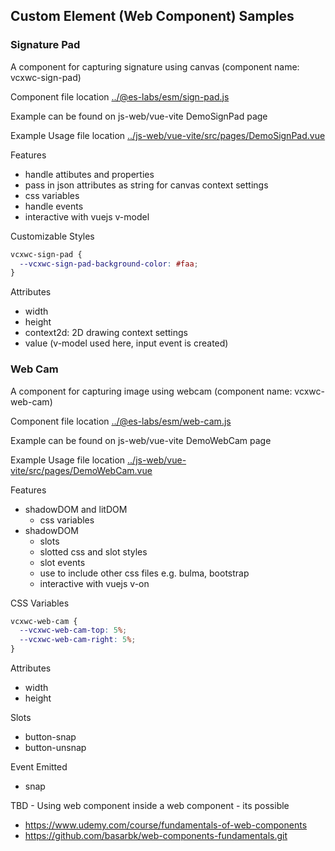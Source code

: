 ## Custom Element (Web Component) Samples

### Signature Pad

A component for capturing signature using canvas (component name: vcxwc-sign-pad)

Component file location [../@es-labs/esm/sign-pad.js](../@es-labs/esm/sign-pad.js)

Example can be found on js-web/vue-vite DemoSignPad page

Example Usage file location [../js-web/vue-vite/src/pages/DemoSignPad.vue](../js-web/vue-vite/src/pages/DemoSignPad.vue)

Features
- handle attibutes and properties
- pass in json attributes as string for canvas context settings
- css variables
- handle events
- interactive with vuejs v-model

Customizable Styles

```css
vcxwc-sign-pad {
  --vcxwc-sign-pad-background-color: #faa;
}
```

Attributes
- width
- height
- context2d: 2D drawing context settings
- value (v-model used here, input event is created)

### Web Cam

A component for capturing image using webcam (component name: vcxwc-web-cam)

Component file location [../@es-labs/esm/web-cam.js](../@es-labs/esm/web-cam.js)

Example can be found on js-web/vue-vite DemoWebCam page

Example Usage file location [../js-web/vue-vite/src/pages/DemoWebCam.vue](../js-web/vue-vite/src/pages/DemoWebCam.vue)

Features
- shadowDOM and litDOM
  - css variables
- shadowDOM
  - slots
  - slotted css and slot styles
  - slot events
  - use <link> to include other css files e.g. bulma, bootstrap
  - interactive with vuejs v-on

CSS Variables

```css
vcxwc-web-cam {
  --vcxwc-web-cam-top: 5%;
  --vcxwc-web-cam-right: 5%;
}
```

Attributes
- width
- height

Slots
- button-snap
- button-unsnap

Event Emitted
- snap


TBD - Using web component inside a web component - its possible

- https://www.udemy.com/course/fundamentals-of-web-components
- https://github.com/basarbk/web-components-fundamentals.git
